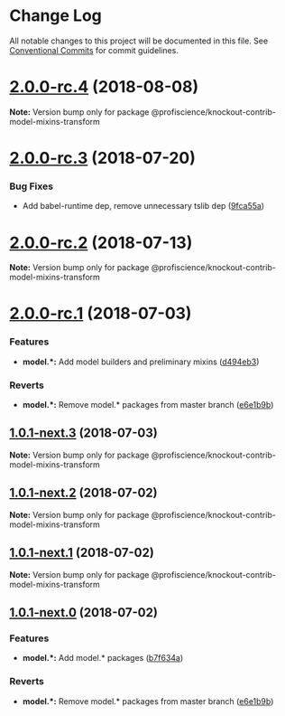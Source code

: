 # Change Log

All notable changes to this project will be documented in this file.
See [Conventional Commits](https://conventionalcommits.org) for commit guidelines.

<a name="2.0.0-rc.4"></a>
# [2.0.0-rc.4](https://github.com/Profiscience/knockout-contrib/compare/@profiscience/knockout-contrib-model-mixins-transform@2.0.0-rc.3...@profiscience/knockout-contrib-model-mixins-transform@2.0.0-rc.4) (2018-08-08)

**Note:** Version bump only for package @profiscience/knockout-contrib-model-mixins-transform





<a name="2.0.0-rc.3"></a>
# [2.0.0-rc.3](https://github.com/Profiscience/knockout-contrib/compare/@profiscience/knockout-contrib-model-mixins-transform@2.0.0-rc.2...@profiscience/knockout-contrib-model-mixins-transform@2.0.0-rc.3) (2018-07-20)


### Bug Fixes

* Add babel-runtime dep, remove unnecessary tslib dep ([9fca55a](https://github.com/Profiscience/knockout-contrib/commit/9fca55a))




<a name="2.0.0-rc.2"></a>
# [2.0.0-rc.2](https://github.com/Profiscience/knockout-contrib/compare/@profiscience/knockout-contrib-model-mixins-transform@2.0.0-rc.1...@profiscience/knockout-contrib-model-mixins-transform@2.0.0-rc.2) (2018-07-13)




**Note:** Version bump only for package @profiscience/knockout-contrib-model-mixins-transform

<a name="2.0.0-rc.1"></a>
# [2.0.0-rc.1](https://github.com/Profiscience/knockout-contrib/compare/@profiscience/knockout-contrib-model-mixins-transform@0.0.19...@profiscience/knockout-contrib-model-mixins-transform@2.0.0-rc.1) (2018-07-03)


### Features

* **model.*:** Add model builders and preliminary mixins ([d494eb3](https://github.com/Profiscience/knockout-contrib/commit/d494eb3))


### Reverts

* **model.*:** Remove model.* packages from master branch ([e6e1b9b](https://github.com/Profiscience/knockout-contrib/commit/e6e1b9b))




<a name="1.0.1-next.3"></a>

## [1.0.1-next.3](https://github.com/Profiscience/knockout-contrib/compare/@profiscience/knockout-contrib-model-mixins-transform@1.0.1-next.2...@profiscience/knockout-contrib-model-mixins-transform@1.0.1-next.3) (2018-07-03)

**Note:** Version bump only for package @profiscience/knockout-contrib-model-mixins-transform

<a name="1.0.1-next.2"></a>

## [1.0.1-next.2](https://github.com/Profiscience/knockout-contrib/compare/@profiscience/knockout-contrib-model-mixins-transform@1.0.1-next.1...@profiscience/knockout-contrib-model-mixins-transform@1.0.1-next.2) (2018-07-02)

**Note:** Version bump only for package @profiscience/knockout-contrib-model-mixins-transform

<a name="1.0.1-next.1"></a>

## [1.0.1-next.1](https://github.com/Profiscience/knockout-contrib/compare/@profiscience/knockout-contrib-model-mixins-transform@1.0.1-next.0...@profiscience/knockout-contrib-model-mixins-transform@1.0.1-next.1) (2018-07-02)

**Note:** Version bump only for package @profiscience/knockout-contrib-model-mixins-transform

<a name="1.0.1-next.0"></a>

## [1.0.1-next.0](https://github.com/Profiscience/knockout-contrib/compare/@profiscience/knockout-contrib-model-mixins-transform@0.0.19...@profiscience/knockout-contrib-model-mixins-transform@1.0.1-next.0) (2018-07-02)

### Features

- **model.\*:** Add model.\* packages ([b7f634a](https://github.com/Profiscience/knockout-contrib/commit/b7f634a))

### Reverts

- **model.\*:** Remove model.\* packages from master branch ([e6e1b9b](https://github.com/Profiscience/knockout-contrib/commit/e6e1b9b))
